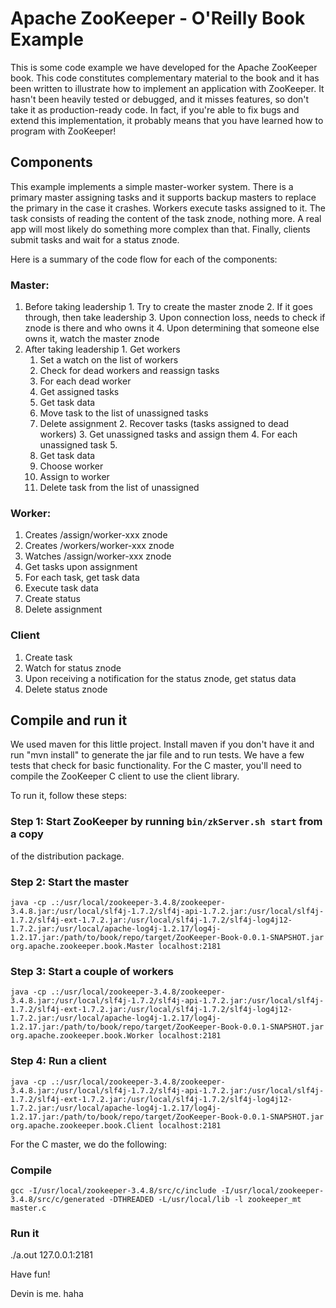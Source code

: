# Apache ZooKeeper - O'Reilly Book Example

This is some code example we have developed for the Apache ZooKeeper book. 
This code constitutes complementary material to the book and it has been 
written to illustrate how to implement an application with ZooKeeper. It
hasn't been heavily tested or debugged, and it misses features, so don't 
take it as production-ready code. In fact, if you're able to fix bugs and
extend this implementation, it probably means that you have learned how
to program with ZooKeeper!


## Components

This example implements a simple master-worker system. There is a primary
master assigning tasks and it supports backup masters to replace the primary
in the case it crashes. Workers execute tasks assigned to it. The task
consists of reading the content of the task znode, nothing more. A real app
will most likely do something more complex than that. Finally, clients 
submit tasks and wait for a status znode.

Here is a summary of the code flow for each of the components:

### Master:

  1. Before taking leadership 
    1. Try to create the master znode
    2. If it goes through, then take leadership
    3. Upon connection loss, needs to check if znode is there and who owns it
    4. Upon determining that someone else owns it, watch the master znode
  2. After taking leadership 
    1. Get workers
      1. Set a watch on the list of workers
      2. Check for dead workers and reassign tasks
      3. For each dead worker
        1. Get assigned tasks
        2. Get task data
        3. Move task to the list of unassigned tasks
        4. Delete assignment
    2. Recover tasks (tasks assigned to dead workers)
    3. Get unassigned tasks and assign them
    4. For each unassigned task
    5. 
      1. Get task data
      2. Choose worker
      3. Assign to worker
      4. Delete task from the list of unassigned

### Worker:


  1. Creates /assign/worker-xxx znode
  2. Creates /workers/worker-xxx znode
  3. Watches /assign/worker-xxx znode
  4. Get tasks upon assignment
  5. For each task, get task data
  6. Execute task data
  7. Create status
  8. Delete assignment


### Client


  1. Create task
  2. Watch for status znode
  3. Upon receiving a notification for the status znode, get status data
  4. Delete status znode 


## Compile and run it

We used maven for this little project. Install maven if you don't have it
and run "mvn install" to generate the jar file and to run tests. We have a
few tests that check for basic functionality. For the C master, you'll need
to compile the ZooKeeper C client to use the client library.

To run it, follow these steps:

### Step 1: Start ZooKeeper by running `bin/zkServer.sh start` from a copy 
of the distribution package.

### Step 2: Start the master
```
java -cp .:/usr/local/zookeeper-3.4.8/zookeeper-3.4.8.jar:/usr/local/slf4j-1.7.2/slf4j-api-1.7.2.jar:/usr/local/slf4j-1.7.2/slf4j-ext-1.7.2.jar:/usr/local/slf4j-1.7.2/slf4j-log4j12-1.7.2.jar:/usr/local/apache-log4j-1.2.17/log4j-1.2.17.jar:/path/to/book/repo/target/ZooKeeper-Book-0.0.1-SNAPSHOT.jar org.apache.zookeeper.book.Master localhost:2181
```

### Step 3: Start a couple of workers
```
java -cp .:/usr/local/zookeeper-3.4.8/zookeeper-3.4.8.jar:/usr/local/slf4j-1.7.2/slf4j-api-1.7.2.jar:/usr/local/slf4j-1.7.2/slf4j-ext-1.7.2.jar:/usr/local/slf4j-1.7.2/slf4j-log4j12-1.7.2.jar:/usr/local/apache-log4j-1.2.17/log4j-1.2.17.jar:/path/to/book/repo/target/ZooKeeper-Book-0.0.1-SNAPSHOT.jar org.apache.zookeeper.book.Worker localhost:2181
```

### Step 4: Run a client
```
java -cp .:/usr/local/zookeeper-3.4.8/zookeeper-3.4.8.jar:/usr/local/slf4j-1.7.2/slf4j-api-1.7.2.jar:/usr/local/slf4j-1.7.2/slf4j-ext-1.7.2.jar:/usr/local/slf4j-1.7.2/slf4j-log4j12-1.7.2.jar:/usr/local/apache-log4j-1.2.17/log4j-1.2.17.jar:/path/to/book/repo/target/ZooKeeper-Book-0.0.1-SNAPSHOT.jar org.apache.zookeeper.book.Client localhost:2181
```

For the C master, we do the following:

### Compile

```
gcc -I/usr/local/zookeeper-3.4.8/src/c/include -I/usr/local/zookeeper-3.4.8/src/c/generated -DTHREADED -L/usr/local/lib -l zookeeper_mt master.c
```
### Run it

./a.out 127.0.0.1:2181

Have fun!

Devin is me. haha
